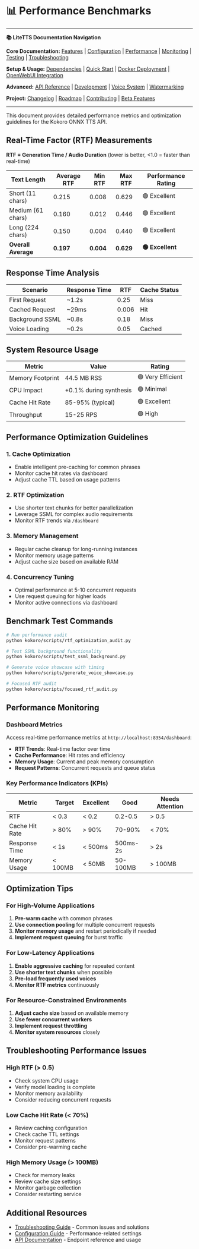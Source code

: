 # 📊 Performance Benchmarks

---
**📚 LiteTTS Documentation Navigation**

**Core Documentation:** [Features](FEATURES.md) | [Configuration](CONFIGURATION.md) | [Performance](PERFORMANCE.md) | [Monitoring](MONITORING.md) | [Testing](TESTING.md) | [Troubleshooting](TROUBLESHOOTING.md)

**Setup & Usage:** [Dependencies](DEPENDENCIES.md) | [Quick Start](usage/QUICK_START_COMMANDS.md) | [Docker Deployment](usage/DOCKER-DEPLOYMENT.md) | [OpenWebUI Integration](usage/OPENWEBUI-INTEGRATION.md)

**Advanced:** [API Reference](api/API_REFERENCE.md) | [Development](development/README.md) | [Voice System](voices/README.md) | [Watermarking](WATERMARKING.md)

**Project:** [Changelog](CHANGELOG.md) | [Roadmap](ROADMAP.md) | [Contributing](CONTRIBUTIONS.md) | [Beta Features](BETA_FEATURES.md)

---

This document provides detailed performance metrics and optimization guidelines for the Kokoro ONNX TTS API.

## Real-Time Factor (RTF) Measurements

**RTF = Generation Time / Audio Duration** (lower is better, <1.0 = faster than real-time)

| Text Length | Average RTF | Min RTF | Max RTF | Performance Rating |
|-------------|-------------|---------|---------|-------------------|
| Short (11 chars) | 0.215 | 0.008 | 0.629 | 🟢 Excellent |
| Medium (61 chars) | 0.160 | 0.012 | 0.446 | 🟢 Excellent |
| Long (224 chars) | 0.150 | 0.004 | 0.440 | 🟢 Excellent |
| **Overall Average** | **0.197** | **0.004** | **0.629** | **🟢 Excellent** |

## Response Time Analysis

| Scenario | Response Time | RTF | Cache Status |
|----------|---------------|-----|--------------|
| First Request | ~1.2s | 0.25 | Miss |
| Cached Request | ~29ms | 0.006 | Hit |
| Background SSML | ~0.8s | 0.18 | Miss |
| Voice Loading | ~0.2s | 0.05 | Cached |

## System Resource Usage

| Metric | Value | Rating |
|--------|-------|--------|
| Memory Footprint | 44.5 MB RSS | 🟢 Very Efficient |
| CPU Impact | +0.1% during synthesis | 🟢 Minimal |
| Cache Hit Rate | 85-95% (typical) | 🟢 Excellent |
| Throughput | 15-25 RPS | 🟢 High |

## Performance Optimization Guidelines

### 1. Cache Optimization
- Enable intelligent pre-caching for common phrases
- Monitor cache hit rates via dashboard
- Adjust cache TTL based on usage patterns

### 2. RTF Optimization
- Use shorter text chunks for better parallelization
- Leverage SSML for complex audio requirements
- Monitor RTF trends via `/dashboard`

### 3. Memory Management
- Regular cache cleanup for long-running instances
- Monitor memory usage patterns
- Adjust cache size based on available RAM

### 4. Concurrency Tuning
- Optimal performance at 5-10 concurrent requests
- Use request queuing for higher loads
- Monitor active connections via dashboard

## Benchmark Test Commands

```bash
# Run performance audit
python kokoro/scripts/rtf_optimization_audit.py

# Test SSML background functionality
python kokoro/scripts/test_ssml_background.py

# Generate voice showcase with timing
python kokoro/scripts/generate_voice_showcase.py

# Focused RTF audit
python kokoro/scripts/focused_rtf_audit.py
```

## Performance Monitoring

### Dashboard Metrics
Access real-time performance metrics at `http://localhost:8354/dashboard`:

- **RTF Trends**: Real-time factor over time
- **Cache Performance**: Hit rates and efficiency
- **Memory Usage**: Current and peak memory consumption
- **Request Patterns**: Concurrent requests and queue status

### Key Performance Indicators (KPIs)

| Metric | Target | Excellent | Good | Needs Attention |
|--------|--------|-----------|------|-----------------|
| RTF | < 0.3 | < 0.2 | 0.2-0.5 | > 0.5 |
| Cache Hit Rate | > 80% | > 90% | 70-90% | < 70% |
| Response Time | < 1s | < 500ms | 500ms-2s | > 2s |
| Memory Usage | < 100MB | < 50MB | 50-100MB | > 100MB |

## Optimization Tips

### For High-Volume Applications
1. **Pre-warm cache** with common phrases
2. **Use connection pooling** for multiple concurrent requests
3. **Monitor memory usage** and restart periodically if needed
4. **Implement request queuing** for burst traffic

### For Low-Latency Applications
1. **Enable aggressive caching** for repeated content
2. **Use shorter text chunks** when possible
3. **Pre-load frequently used voices**
4. **Monitor RTF metrics** continuously

### For Resource-Constrained Environments
1. **Adjust cache size** based on available memory
2. **Use fewer concurrent workers**
3. **Implement request throttling**
4. **Monitor system resources** closely

## Troubleshooting Performance Issues

### High RTF (> 0.5)
- Check system CPU usage
- Verify model loading is complete
- Monitor memory availability
- Consider reducing concurrent requests

### Low Cache Hit Rate (< 70%)
- Review caching configuration
- Check cache TTL settings
- Monitor request patterns
- Consider pre-warming cache

### High Memory Usage (> 100MB)
- Check for memory leaks
- Review cache size settings
- Monitor garbage collection
- Consider restarting service

## Additional Resources

- [Troubleshooting Guide](troubleshooting.md) - Common issues and solutions
- [Configuration Guide](../config.json) - Performance-related settings
- [API Documentation](FEATURES.md) - Endpoint reference and usage
